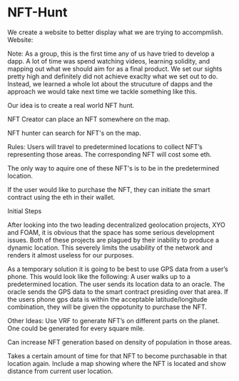 # NFT-Hunt

We create a website to better display what we are trying to accompmlish.
Website: 

Note: As a group, this is the first time any of us have tried to develop a dapp. A lot of time was spend watching videos, learning solidity, and mapping out what we should aim for as a final product. We set our sights pretty high and definitely did not achieve exaclty what we set out to do. Instead, we learned a whole lot about the strucuture of dapps and the approach we would take next time we tackle something like this.


Our idea is to create a real world NFT hunt.

NFT Creator can place an NFT somewhere on the map.

NFT hunter can search for NFT's on the map.

Rules: Users will travel to predetermined locations to collect NFT’s representing those areas. The corresponding NFT will cost some eth.

The only way to aquire one of these NFT's is to be in the predetermined location.

If the user would like to purchase the NFT, they can initiate the smart contract using the eth in their wallet.

Initial Steps

After looking into the two leading decentralized geolocation projects, XYO and FOAM, it is obvious that the space has some serious development issues. Both of these projects are plagued by their inability to produce a dynamic location. This severely limits the usability of the network and renders it almost useless for our purposes.

As a temporary solution it is going to be best to use GPS data from a user’s phone. This would look like the following: A user walks up to a predetermined location. The user sends its location data to an oracle. The oracle sends the GPS data to the smart contract presiding over that area. If the users phone gps data is within the acceptable latitude/longitude combination, they will be given the oppotunity to purchase the NFT. 

Other Ideas:
Use VRF to generate NFT’s on different parts on the planet. One could be generated for every square mile. 

Can increase NFT generation based on density of population in those areas. 

Takes a certain amount of time for that NFT to become purchasable in that location again. Include a map showing where the NFT is located and show distance from current user location.



